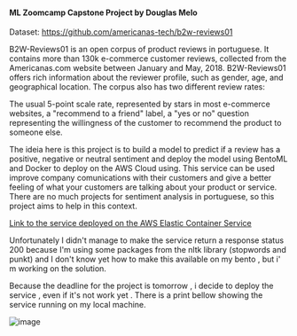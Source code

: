 
#### ML Zoomcamp Capstone Project by Douglas Melo

Dataset: https://github.com/americanas-tech/b2w-reviews01

B2W-Reviews01 is an open corpus of product reviews in portuguese. It contains more than 130k e-commerce customer reviews, collected from the Americanas.com website between January and May, 2018. B2W-Reviews01 offers rich information about the reviewer profile, such as gender, age, and geographical location. The corpus also has two different review rates:

The usual 5-point scale rate, represented by stars in most e-commerce websites,
a "recommend to a friend" label, a "yes or no" question representing the willingness of the customer to recommend the product to someone else.

The ideia here is this project is to build a model to predict if a review has a positive, negative or neutral sentiment and deploy the model using BentoML and Docker to deploy on the AWS Cloud using. This service can be used improve company comunications with their customers and give a better feeling of what your customers are talking about your product or service. There are no much projects for sentiment analysis in portuguese, so this project aims to help in this context.

 [Link to the service deployed on the AWS Elastic Container Service](http://18.228.7.125:3000/#/)
 
Unfortunately I didn't manage to make the service return a response status 200 because I'm using some packages from the nltk library (stopwords and punkt) and I don't know yet how to make this available on my bento , but i' m working on the solution.
 
  Because the deadline for the project is tomorrow , i decide to deploy the service , even if it's not work yet . There is a print bellow showing the service running on my local machine.

![image](https://user-images.githubusercontent.com/58889801/200193432-334f0f2f-6a23-4928-81cb-4dbd595ccfdf.png)

